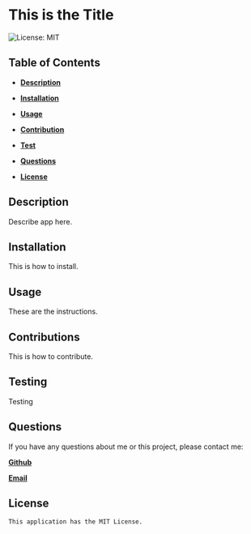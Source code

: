 
  # This is the Title


  ![License: MIT](https://img.shields.io/badge/License-MIT-yellow.svg)
  

  ## Table of Contents

  - [**Description**](#description)
  - [**Installation**](#installation)
  - [**Usage**](#usage)
  - [**Contribution**](#contribution)
  - [**Test**](#test)
  - [**Questions**](#questions)
  


  - [**License**](#license)

  ## Description
  Describe app here.

  ## Installation
  This is how to install.

  ## Usage
  These are the instructions.

  ## Contributions
  This is how to contribute.

  ## Testing
  Testing

  ## Questions
  If you have any questions about me or this project, please contact me:
  
  [**Github**](https://github.com/tdusenbury)

  [**Email**](mailto:tamara.dusenbury@gmail.com)

  ## License
    This application has the MIT License.
 